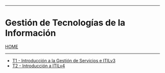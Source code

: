 
---
# Gestión de Tecnologías de la Información

[HOME](../../README.md)

---

- [T1 - Introducción a la Gestión de Servicios e ITILv3](data/T1.md)
- [T2 - Introducción a ITILv4](data/T2.md)